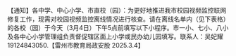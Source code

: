 【通知】各中学、中心小学、市直校（园）：为更好地推进我市校园视频监控联网修复工作，现需对校园视频监控离线情况进行核查。请在离线名单内（见下表格）的各校（园）于今天（3月4日）下午5点前填写以下小程序。市一小、七小、八小及各中心小学管理组负责督促辖区面上小学或民办幼儿园填写。联系人：吴妃耀 19124843050.【雷州市教育局政安股 2025.3.4】